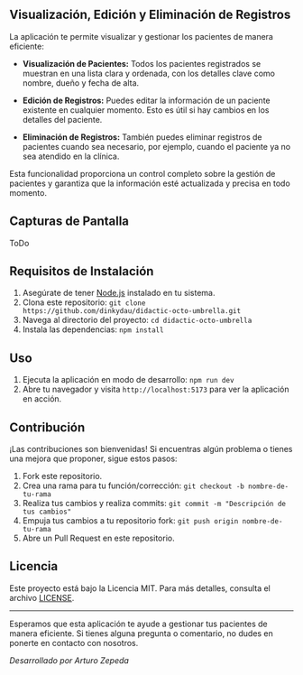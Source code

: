 ## Visualización, Edición y Eliminación de Registros

La aplicación te permite visualizar y gestionar los pacientes de manera eficiente:

- **Visualización de Pacientes:** Todos los pacientes registrados se muestran en una lista clara y ordenada, con los detalles clave como nombre, dueño y fecha de alta.

- **Edición de Registros:** Puedes editar la información de un paciente existente en cualquier momento. Esto es útil si hay cambios en los detalles del paciente.

- **Eliminación de Registros:** También puedes eliminar registros de pacientes cuando sea necesario, por ejemplo, cuando el paciente ya no sea atendido en la clínica.

Esta funcionalidad proporciona un control completo sobre la gestión de pacientes y garantiza que la información esté actualizada y precisa en todo momento.

## Capturas de Pantalla

ToDo

## Requisitos de Instalación

1. Asegúrate de tener [Node.js](https://nodejs.org/) instalado en tu sistema.
2. Clona este repositorio: `git clone https://github.com/dinkydau/didactic-octo-umbrella.git`
3. Navega al directorio del proyecto: `cd didactic-octo-umbrella`
4. Instala las dependencias: `npm install`

## Uso

1. Ejecuta la aplicación en modo de desarrollo: `npm run dev`
2. Abre tu navegador y visita `http://localhost:5173` para ver la aplicación en acción.

## Contribución

¡Las contribuciones son bienvenidas! Si encuentras algún problema o tienes una mejora que proponer, sigue estos pasos:

1. Fork este repositorio.
2. Crea una rama para tu función/corrección: `git checkout -b nombre-de-tu-rama`
3. Realiza tus cambios y realiza commits: `git commit -m "Descripción de tus cambios"`
4. Empuja tus cambios a tu repositorio fork: `git push origin nombre-de-tu-rama`
5. Abre un Pull Request en este repositorio.

## Licencia

Este proyecto está bajo la Licencia MIT. Para más detalles, consulta el archivo [LICENSE](LICENSE).

---

Esperamos que esta aplicación te ayude a gestionar tus pacientes de manera eficiente. Si tienes alguna pregunta o comentario, no dudes en ponerte en contacto con nosotros.

_Desarrollado por Arturo Zepeda_

